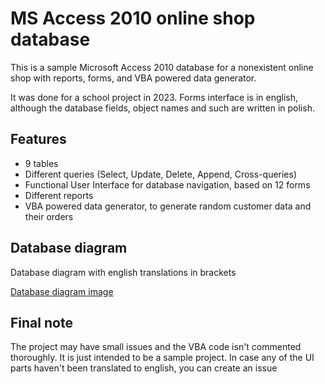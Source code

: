 # MS Access 2010 online shop database
This is a sample Microsoft Access 2010 database for a nonexistent online shop with reports, forms, and VBA powered data generator.

It was done for a school project in 2023. Forms interface is in english, although the database fields, object names and such are written in polish.


## Features

- 9 tables
- Different queries (Select, Update, Delete, Append, Cross-queries)
- Functional User Interface for database navigation, based on 12 forms
- Different reports
- VBA powered data generator, to generate random customer data and their orders

## Database diagram

Database diagram with english translations in brackets

[Database diagram image](diagram.png)

## Final note

The project may have small issues and the VBA code isn't commented thoroughly. It is just intended to be a sample project.
In case any of the UI parts haven't been translated to english, you can create an issue
